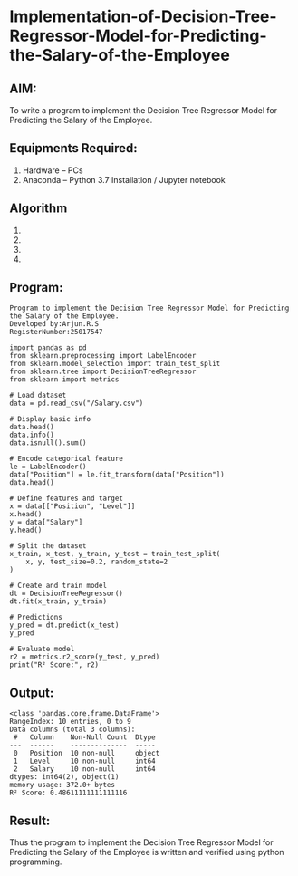 # Implementation-of-Decision-Tree-Regressor-Model-for-Predicting-the-Salary-of-the-Employee

## AIM:
To write a program to implement the Decision Tree Regressor Model for Predicting the Salary of the Employee.

## Equipments Required:
1. Hardware – PCs
2. Anaconda – Python 3.7 Installation / Jupyter notebook

## Algorithm
1. 
2. 
3. 
4. 

## Program:
```
Program to implement the Decision Tree Regressor Model for Predicting the Salary of the Employee.
Developed by:Arjun.R.S
RegisterNumber:25017547  

import pandas as pd
from sklearn.preprocessing import LabelEncoder
from sklearn.model_selection import train_test_split
from sklearn.tree import DecisionTreeRegressor
from sklearn import metrics

# Load dataset
data = pd.read_csv("/Salary.csv")

# Display basic info
data.head()
data.info()
data.isnull().sum()

# Encode categorical feature
le = LabelEncoder()
data["Position"] = le.fit_transform(data["Position"])
data.head()

# Define features and target
x = data[["Position", "Level"]]
x.head()
y = data["Salary"]
y.head()

# Split the dataset
x_train, x_test, y_train, y_test = train_test_split(
    x, y, test_size=0.2, random_state=2
)

# Create and train model
dt = DecisionTreeRegressor()
dt.fit(x_train, y_train)

# Predictions
y_pred = dt.predict(x_test)
y_pred

# Evaluate model
r2 = metrics.r2_score(y_test, y_pred)
print("R² Score:", r2)
```

## Output:
```
<class 'pandas.core.frame.DataFrame'>
RangeIndex: 10 entries, 0 to 9
Data columns (total 3 columns):
 #   Column    Non-Null Count  Dtype
---  ------    --------------  -----
 0   Position  10 non-null     object
 1   Level     10 non-null     int64
 2   Salary    10 non-null     int64
dtypes: int64(2), object(1)
memory usage: 372.0+ bytes
R² Score: 0.48611111111111116

```


## Result:
Thus the program to implement the Decision Tree Regressor Model for Predicting the Salary of the Employee is written and verified using python programming.
